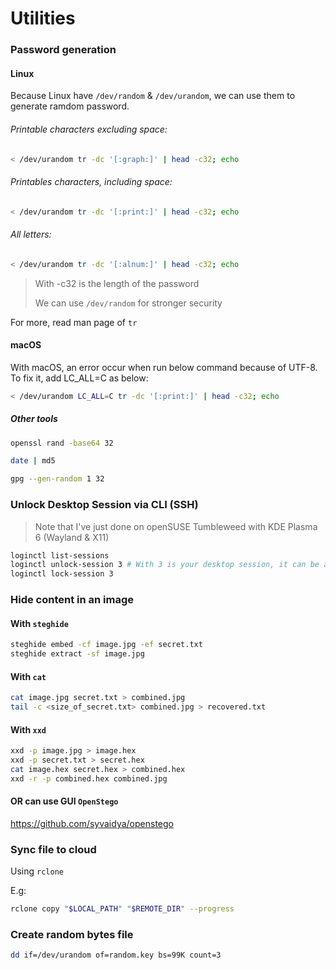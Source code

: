 # Utilities

### Password generation

#### Linux

Because Linux have `/dev/random` & `/dev/urandom`, we can use them to generate ramdom password.

###### Printable characters excluding space:

```sh
< /dev/urandom tr -dc '[:graph:]' | head -c32; echo
```

###### Printables characters, including space:

```sh
< /dev/urandom tr -dc '[:print:]' | head -c32; echo
```

###### All letters:

```sh
< /dev/urandom tr -dc '[:alnum:]' | head -c32; echo
```

> With -c32 is the length of the password
>
> We can use `/dev/random` for stronger security

For more, read man page of `tr`

#### macOS

With macOS, an error occur when run below command because of UTF-8. To fix it, add LC_ALL=C as below:

```sh
< /dev/urandom LC_ALL=C tr -dc '[:print:]' | head -c32; echo
```

##### Other tools

```sh
openssl rand -base64 32
```

```sh
date | md5
```

```sh
gpg --gen-random 1 32
```

### Unlock Desktop Session via CLI (SSH)

> Note that I've just done on openSUSE Tumbleweed with KDE Plasma 6 (Wayland & X11)

```sh
loginctl list-sessions
loginctl unlock-session 3 # With 3 is your desktop session, it can be another
loginctl lock-session 3
```

### Hide content in an image

#### With `steghide`

```sh
steghide embed -cf image.jpg -ef secret.txt
steghide extract -sf image.jpg
```

#### With `cat`

```sh
cat image.jpg secret.txt > combined.jpg
tail -c <size_of_secret.txt> combined.jpg > recovered.txt
```

#### With `xxd`

```sh
xxd -p image.jpg > image.hex
xxd -p secret.txt > secret.hex
cat image.hex secret.hex > combined.hex
xxd -r -p combined.hex combined.jpg
```

#### OR can use GUI `OpenStego`

https://github.com/syvaidya/openstego

### Sync file to cloud

Using `rclone`

E.g:

```sh
rclone copy "$LOCAL_PATH" "$REMOTE_DIR" --progress
```

### Create random bytes file

```sh
dd if=/dev/urandom of=random.key bs=99K count=3
```

